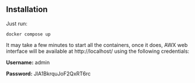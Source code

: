 ## Installation

Just run:

    docker compose up

 It may take a few minutes to start all the containers, once it does, AWX web interface will be available at http://localhost/ using the following credentials:

**Username:** admin 

**Password:** JlA1BkrquJoF2QxRT6rc
